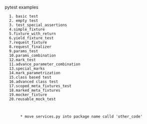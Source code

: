 pytest examples


      1. basic test
      2. empty test
      3. test_special_assertions
      4.simple_fixture
      5.fixture_with_return
      6.yield_fixture_test
      7.request_fixture
      8.request_finalizer
      9.params_test
      10.params_combination
      12.mark_test
      11.advance_parameter_combination
      13.special_marks
      14.mark_parametrization
      15.class based test
      16.advanced class test
      17.scoped_meta_fixtures_test
      18.marked_meta_fixtures
      19.mocker_fixture
      20.reusable_mock_test



           * move services.py into package name calld 'other_code'
